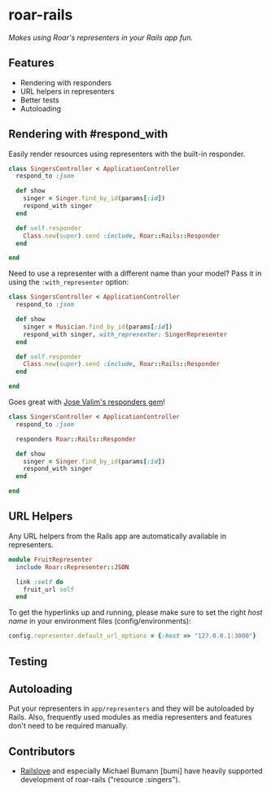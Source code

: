 # roar-rails

_Makes using Roar's representers in your Rails app fun._

## Features

* Rendering with responders
* URL helpers in representers
* Better tests
* Autoloading

## Rendering with #respond_with

Easily render resources using representers with the built-in responder.

```ruby
class SingersController < ApplicationController
  respond_to :json

  def show
    singer = Singer.find_by_id(params[:id])
    respond_with singer
  end

  def self.responder
    Class.new(super).send :include, Roar::Rails::Responder
  end

end
```

Need to use a representer with a different name than your model? Pass it in using the `:with_representer` option:

```ruby
class SingersController < ApplicationController
  respond_to :json

  def show
    singer = Musician.find_by_id(params[:id])
    respond_with singer, with_representer: SingerRepresenter
  end

  def self.responder
    Class.new(super).send :include, Roar::Rails::Responder
  end

end
```

Goes great with [Jose Valim's responders gem][responders]!

```ruby
class SingersController < ApplicationController
  respond_to :json

  responders Roar::Rails::Responder

  def show
    singer = Singer.find_by_id(params[:id])
    respond_with singer
  end

end
```

## URL Helpers

Any URL helpers from the Rails app are automatically available in representers.

```ruby
module FruitRepresenter
  include Roar::Representer::JSON

  link :self do
    fruit_url self
  end
```
To get the hyperlinks up and running, please make sure to set the right _host name_ in your environment files (config/environments):

```ruby
config.representer.default_url_options = {:host => "127.0.0.1:3000"}
```

## Testing

## Autoloading

Put your representers in `app/representers` and they will be autoloaded by Rails. Also, frequently used modules as media representers and features don't need to be required manually.


## Contributors

* [Railslove](http://www.railslove.de) and especially Michael Bumann [bumi] have heavily supported development of roar-rails ("resource :singers").

[responders]: https://github.com/plataformatec/responders
